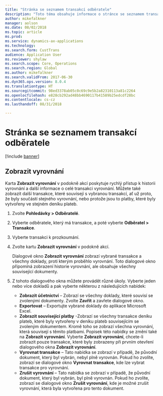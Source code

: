 ```yaml
---
title: "Stránka se seznamem transakcí odběratele"
description: "Toto téma obsahuje informace o stránce se seznamem transakcí odběratele pro aplikaci Microsoft Dynamics 365 for Finance and Operations."
author: mikefalkner
manager: aolson
ms.date: 08/02/2018
ms.topic: article
ms.prod: 
ms.service: dynamics-ax-applications
ms.technology: 
ms.search.form: CustTrans
audience: Application User
ms.reviewer: shylaw
ms.search.scope: Core, Operations
ms.search.region: Global
ms.author: mikefalkner
ms.search.validFrom: 2017-06-30
ms.dyn365.ops.version: 8.0.4
ms.translationtype: HT
ms.sourcegitcommit: 98ed3378ab05c0c69c9e5b2a82310113a81c2264
ms.openlocfilehash: e828cb292ad48bb4690117b41589b25edcdf28bc
ms.contentlocale: cs-cz
ms.lasthandoff: 08/31/2018

---
```


# <a name="customer-transaction-list-page"></a>Stránka se seznamem transakcí odběratele

[!include [banner](../includes/banner.md)]

## <a name="view-settlements"></a>Zobrazit vyrovnání

Karta **Zobrazit vyrovnání** v podokně akcí poskytuje rychlý přístup k historii vyrovnání a další informace o celé transakci vyrovnání. Můžete také zobrazit další transakce, které souvisejí s vybranou transakcí, ať už proto, že byly součástí stejného vyrovnání, nebo protože jsou to platby, které byly vytvořeny ve stejném deníku plateb.

1. Zvolte **Pohledávky \> Odběratelé**.
2. Vyberte odběratele, který má transakce, a poté vyberte **Odběratel \> Transakce**.
3. Vyberte transakci k prozkoumání.
4. Zvolte kartu **Zobrazit vyrovnání** v podokně akcí.

    Dialogové okno **Zobrazit vyrovnání** zobrazí vybrané transakce a všechny doklady, proti kterým proběhlo vyrovnání. Toto dialogové okno připomíná zobrazení historie vyrovnání, ale obsahuje všechny související dokumenty. 

5. Z tohoto dialogového okna můžete provádět různé úkoly. Vyberte jeden nebo více dokladů a pak vyberte některou z následujících nabídek:

   - **Zobrazit účetnictví** – Zobrazí se všechny doklady, které souvisí se zvolenými dokumenty. Zvolte **Zavřít** a zavřete dialogové okno.
   - **Exportovat** – Exportujte vybrané doklady do aplikace Microsoft Excel.
   - **Zobrazit související platby** -Zobrazí se všechny transakce deníku plateb, které byly vytvořeny v deníku plateb souvisejícím se zvoleným dokumentem. Kromě toho se zobrazí všechna vyrovnání, která souvisejí s těmito platbami. Popisek této nabídky se změní také na **Zobrazit vyrovnání**. Vyberte **Zobrazit vyrovnání**, chcete-li zobrazit pouze transakce, které byly zobrazeny při prvním otevření dialogového okna **Zobrazit vyrovnání**.
    - **Vyrovnat transakce** – Tato nabídka se zobrazí v případě, že původní dokument, který byl vybrán, nebyl plně vyrovnán. Pokud ho zvolíte, zobrazí se dialogové okno **Vyrovnat transakce**, kde lze vybrat transakce pro vyrovnání.
    - **Zrušit vyrovnání** – Tato nabídka se zobrazí v případě, že původní dokument, který byl vybrán, byl plně vyrovnán. Pokud ho zvolíte, zobrazí se dialogové okno **Zrušit vyrovnání**, kde je možné zrušit vyrovnání, která byla vytvořena pro tento dokument.
    

